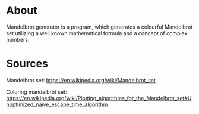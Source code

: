 # About
Mandelbrot generator is a program, which generates a colourful Mandelbrot set utilizing a well known mathematical formula and a concept of complex numbers. 

# Sources
Mandelbrot set: https://en.wikipedia.org/wiki/Mandelbrot_set

Coloring mandelbrot set: https://en.wikipedia.org/wiki/Plotting_algorithms_for_the_Mandelbrot_set#Unoptimized_naïve_escape_time_algorithm
